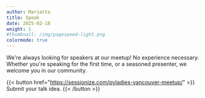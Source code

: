 ```yaml
---
author: Mariatta
title: Speak
date: 2025-02-18
weight: 1
#thumbnail: /img/pagespeed-light.png
colormode: true
---
```


We're always looking for speakers at our meetup! No experience necessary. Whether you're speaking for the first time, or a
seasoned presenter, we welcome you in our community.

{{< button href="https://sessionize.com/pyladies-vancouver-meetup/" >}}
    Submit your talk idea.
{{< /button >}}
